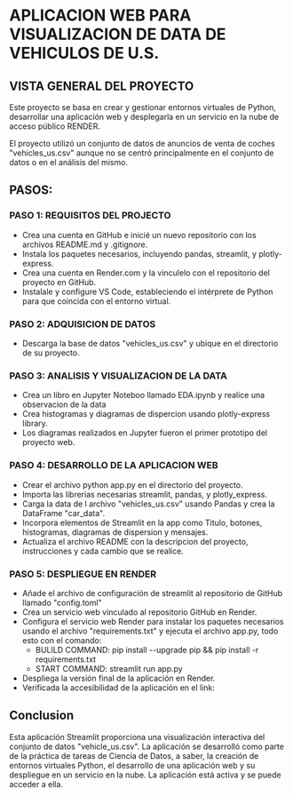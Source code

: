 # APLICACION WEB PARA VISUALIZACION DE DATA DE VEHICULOS DE U.S.

## VISTA GENERAL DEL PROYECTO

Este proyecto se basa en crear y gestionar entornos virtuales de Python, desarrollar una aplicación web y desplegarla en un servicio en la nube de acceso público RENDER.

El proyecto utilizó un conjunto de datos de anuncios de venta de coches "vehicles_us.csv" aunque no se centró principalmente en el conjunto de datos o en el análisis del mismo.


## PASOS:

### PASO 1: REQUISITOS DEL PROJECTO

- Crea una cuenta en GitHub e inicié un nuevo repositorio con los archivos README.md y .gitignore.
- Instala los paquetes necesarios, incluyendo pandas, streamlit, y plotly-express.
- Crea una cuenta en Render.com y la vinculelo con el repositorio del proyecto en GitHub.
- Instalale y configure VS Code, estableciendo el intérprete de Python para que coincida con el entorno virtual.

### PASO 2: ADQUISICION DE DATOS

- Descarga la base de datos "vehicles_us.csv" y ubique en el directorio de su proyecto.

### PASO 3: ANALISIS Y VISUALIZACION DE LA DATA

- Crea un libro en Jupyter Noteboo llamado EDA.ipynb y realice una observacion de la data
- Crea histogramas y diagramas de dispercion usando plotly-express library.
- Los diagramas realizados en Jupyter fueron el primer prototipo del proyecto web.

### PASO 4: DESARROLLO DE LA APLICACION WEB

- Crear el archivo python app.py en el directorio del proyecto.
- Importa las librerias necesarias streamlit, pandas, y plotly_express.
- Carga la data de l archivo "vehicles_us.csv" usando Pandas y crea la DataFrame "car_data".
- Incorpora elementos de Streamlit en la app como Titulo, botones, histogramas, diagramas de dispersion y mensajes.
- Actualiza el archivo README con la descripcion del proyecto, instrucciones y cada cambio que se realice.

### PASO 5: DESPLIEGUE EN RENDER

- Añade el archivo de configuración de streamlit al repositorio de GitHub llamado "config.toml"
- Crea un servicio web vinculado al repositorio GitHub en Render.
- Configura el servicio web Render para instalar los paquetes necesarios usando el archivo "requirements.txt" y ejecuta el archivo app.py, todo esto con el comando: 
    - BULILD COMMAND: pip install --upgrade pip && pip install -r requirements.txt
    - START COMMAND: streamlit run app.py
- Despliega la versión final de la aplicación en Render.
- Verificada la accesibilidad de la aplicación en el link: 

## Conclusion

Esta aplicación Streamlit proporciona una visualización interactiva del conjunto de datos "vehicle_us.csv". La aplicación se desarrolló como parte de la práctica de tareas de Ciencia de Datos, a saber, la creación de entornos virtuales Python, el desarrollo de una aplicación web y su despliegue en un servicio en la nube. La aplicación está activa y se puede acceder a ella. 